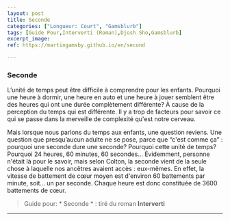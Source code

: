 ```yaml
---
layout: post
title: Seconde
categories: ["Longueur: Court", "Gamsblurb"]
tags: [Guide Pour,Interverti (Roman),Djosh Sho,Gamsblurb]
excerpt_image: 
ref: https://martingamsby.github.io/en/second

---
```


### **Seconde**

L’unité de temps peut être difficile à comprendre pour les enfants. Pourquoi une heure à dormir, une heure en auto et une heure à jouer semblent être des heures qui ont une durée complètement différente? À cause de la perception du temps qui est différente. Il y a trop de facteurs pour savoir ce qui se passe dans la merveille de complexité qu'est notre cerveau.

Mais lorsque nous parlons du temps aux enfants, une question reviens. Une question que presqu’aucun adulte ne se pose, parce que “c'est comme ça” : pourquoi une seconde dure une seconde? Pourquoi cette unité de temps? Pourquoi 24 heures, 60 minutes, 60 secondes… Évidemment, personne n'était là pour le savoir, mais selon Colton, la seconde vient de la seule chose à laquelle nos ancêtres avaient accès : eux-mêmes. En effet, la vitesse de battement de cœur moyen est d'environ 60 battements par minute, soit… un par seconde. Chaque heure est donc constituée de 3600 battements de cœur.

> Guide pour: * Seconde * : tiré du roman **Interverti**

---


